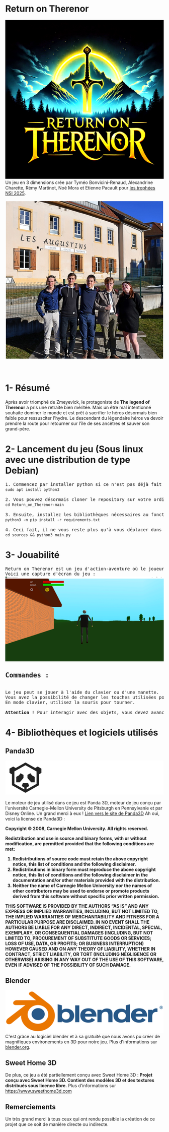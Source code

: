# Return on Therenor
<img src="data/pictures/readme/Logo_Final_RoT.png" alt="Logo de Return on Therenor" title="Logo de Return on Therenor" />
Un jeu en 3 dimensions crée par Tyméo Bonvicini-Renaud, Alexandrine Charette, Rémy Martinot, Noé Mora et Etienne Pacault pour <a href="https://www.trophees-nsi.fr" target="_blank">les trophées NSI 2025</a>.
<br />
<br />

<center><img src="data/pictures/readme/Photo_du_groupe.png" alt="Photo du groupe" title="Photo du groupe" /></center>

<br />
<br />

# 1- Résumé
Après avoir triomphé de Zmeyevick, le protagoniste de <b>The legend of Therenor</b> a pris une retraite bien méritée.
Mais un être mal intentionné souhaite dominer le monde et est prêt à sacrifier le héros désormais bien faible pour ressusciter l'hydre.
Le descendant du légendaire héros va devoir prendre la route pour retourner sur l'île de ses ancêtres et sauver son grand-père.

# 2- Lancement du jeu (Sous linux avec une distribution de type Debian)

<pre>
1. Commencez par installer python si ce n'est pas déjà fait :
<code>sudo apt install python3</code>

2. Vous pouvez désormais cloner le repository sur votre ordinateur, ou simplement le télécharger et le dézipper. Une fois cela fait, déplacez vous dans le répertoire du jeu :
<code>cd Return_on_Therenor-main</code>

3. Ensuite, installez les bibliothèques nécessaires au fonctionnement du jeu avec le fichier requirements.txt :
<code>python3 -m pip install -r requirements.txt</code>

4. Ceci fait, il ne vous reste plus qu'à vous déplacer dans le répoertoire du code source du jeu et à lancer le jeu :
<code>cd sources && python3 main.py</code>
</pre>

# 3- Jouabilité
<pre>
Return on Therenor est un jeu d'action-aventure où le joueur va passer la plupart de son temps à explorer l'île de Therenor.
Voici une capture d'écran du jeu :
<img src="data/pictures/readme/image_de_jeu.PNG" alt="Capture d'écran de jeu" title="Capture d'écran du jeu" />
<h2>Commandes :</h2>
Le jeu peut se jouer à l'aide du clavier ou d'une manette.
Vous avez la possibilité de changer les touches utilisées pour différentes actions !
En mode clavier, utilisez la souris pour tourner.

<b>Attention !</b> Pour interagir avec des objets, vous devez avancer vers l'objet avec lequel vous souhaitez interagir et lorsque vous touchez l'objet, vous pouvez appuyer sur la touche d'interaction sans relacher la touche pour avancer.
</pre>

# 4- Bibliothèques et logiciels utilisés
<h2>Panda3D</h2>

<img src="data/pictures/readme/Logo_de_Panda3D.png" alt="Logo de Panda3D" title="Logo de Panda3D" />

Le moteur de jeu utilisé dans ce jeu est Panda 3D, moteur de jeu conçu par l'université Carnegie-Mellon University de Pitsburgh en Pennsylvanie et par Disney Online.
Un grand merci à eux ! <a href="https://www.panda3d.org" target="_blank">Lien vers le site de Panda3D</a>
Ah oui, voici la license de Panda3D :

<b>Copyright © 2008, Carnegie Mellon University. All rights reserved.

Redistribution and use in source and binary forms, with or without modification, are permitted provided that the following conditions are met:

1. Redistributions of source code must retain the above copyright notice, this list of conditions and the following disclaimer.
2. Redistributions in binary form must reproduce the above copyright notice, this list of conditions and the following disclaimer in the documentation and/or other materials provided with the distribution.
3. Neither the name of Carnegie Mellon University nor the names of other contributors may be used to endorse or promote products derived from this software without specific prior written permission.

THIS SOFTWARE IS PROVIDED BY THE AUTHORS “AS IS” AND ANY EXPRESS OR IMPLIED WARRANTIES, INCLUDING, BUT NOT LIMITED TO, THE IMPLIED WARRANTIES OF MERCHANTABILITY AND FITNESS FOR A PARTICULAR PURPOSE ARE DISCLAIMED. IN NO EVENT SHALL THE AUTHORS BE LIABLE FOR ANY DIRECT, INDIRECT, INCIDENTAL, SPECIAL, EXEMPLARY, OR CONSEQUENTIAL DAMAGES (INCLUDING, BUT NOT LIMITED TO, PROCUREMENT OF SUBSTITUTE GOODS OR SERVICES; LOSS OF USE, DATA, OR PROFITS; OR BUSINESS INTERRUPTION) HOWEVER CAUSED AND ON ANY THEORY OF LIABILITY, WHETHER IN CONTRACT, STRICT LIABILITY, OR TORT (INCLUDING NEGLIGENCE OR OTHERWISE) ARISING IN ANY WAY OUT OF THE USE OF THIS SOFTWARE, EVEN IF ADVISED OF THE POSSIBILITY OF SUCH DAMAGE.</b>
<h2>Blender</h2>
<img src="data/pictures/readme/blender_logo.png" alt="Logo de Blender" title="Logo de Blender" />
C'est grâce au logiciel blender et à sa gratuité que nous avons pu créer de magnifiques environements en 3D pour notre jeu.
Plus d'informations sur <a href="https://www.blender.org" target="_blank">blender.org</a>.
<h2>Sweet Home 3D</h2>
De plus, ce jeu a été partiellement conçu avec Sweet Home 3D :
<b>Projet conçu avec Sweet Home  3D. Contient des modèles 3D et des textures distribués sous licence libre.</b>
Plus d'informations sur <a href="https://www.sweethome3d.com" target="_blank">https://www.sweethome3d.com</a>
<h2>Remerciements</h2>
Un très grand merci à tous ceux qui ont rendu possible la création de ce projet que ce soit de manière directe ou indirecte.
